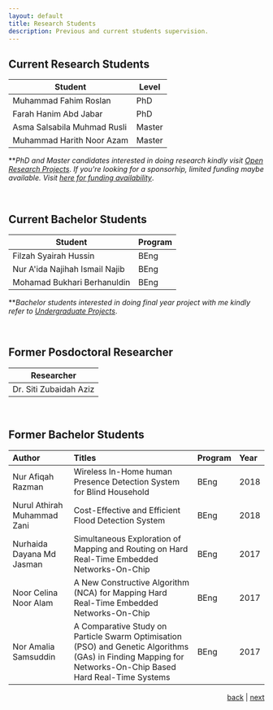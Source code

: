 ```yaml
---
layout: default
title: Research Students
description: Previous and current students supervision.
---
```


## Current Research Students

| Student |  Level |
| ---- | --- |
| Muhammad Fahim Roslan | PhD |
| Farah Hanim Abd Jabar | PhD |
| Asma Salsabila Muhmad Rusli | Master |
| Muhammad Harith Noor Azam | Master |

**_PhD and Master candidates interested in doing research kindly visit_ [_Open Research Projects_](research). _If you're looking for a sponsorhip, limited funding maybe available. Visit_ [_here for funding availability_](news).

<br>

## Current Bachelor Students

| Student | Program  |
| ---- | --- |
| Filzah Syairah Hussin | BEng |
| Nur A'ida Najihah Ismail Najib | BEng |
| Mohamad Bukhari Berhanuldin | BEng |


**_Bachelor students interested in doing final year project with me kindly refer to_ [_Undergraduate Projects_](project).

<br>

## Former Posdoctoral Researcher

| Researcher |
| ---- |
| Dr. Siti Zubaidah Aziz |

<br>

## Former Bachelor Students

| Author           | Titles            | Program | Year |
|:-----------------|:------------------|:------------------|:------------------|
| Nur Afiqah Razman | Wireless In-Home human Presence Detection System for Blind Household | BEng  | 2018 | 
| Nurul Athirah Muhammad Zani | Cost-Effective and Efficient Flood Detection System | BEng | 2018 |
| Nurhaida Dayana Md Jasman | Simultaneous Exploration of Mapping and Routing on Hard Real-Time Embedded Networks-On-Chip | BEng  | 2017 |
| Noor Celina Noor Alam | A New Constructive Algorithm (NCA) for Mapping Hard Real-Time Embedded Networks-On-Chip | BEng  | 2017 |
| Nor Amalia Samsuddin | A Comparative Study on Particle Swarm Optimisation (PSO) and Genetic Algorithms (GAs) in Finding Mapping for Networks-On-Chip Based Hard Real-Time Systems  | BEng  | 2017 |

<p style="text-align: right;">
<a href="publication">back</a> | <a href="teaching">next</a> 
</p>